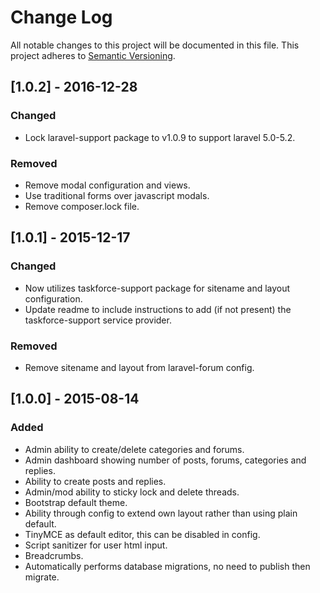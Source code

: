 # Change Log
All notable changes to this project will be documented in this file.
This project adheres to [Semantic Versioning](http://semver.org/).

## [1.0.2] - 2016-12-28
### Changed
 - Lock laravel-support package to v1.0.9 to support laravel 5.0-5.2.

### Removed
 - Remove modal configuration and views.
 - Use traditional forms over javascript modals.
 - Remove composer.lock file.

## [1.0.1] - 2015-12-17
### Changed
 - Now utilizes taskforce-support package for sitename and layout configuration.
 - Update readme to include instructions to add (if not present) the taskforce-support service provider.

### Removed
 - Remove sitename and layout from laravel-forum config.

## [1.0.0] - 2015-08-14
### Added
 - Admin ability to create/delete categories and forums.
 - Admin dashboard showing number of posts, forums, categories and replies.
 - Ability to create posts and replies.
 - Admin/mod ability to sticky lock and delete threads.
 - Bootstrap default theme.
 - Ability through config to extend own layout rather than using plain default.
 - TinyMCE as default editor, this can be disabled in config.
 - Script sanitizer for user html input.
 - Breadcrumbs.
 - Automatically performs database migrations, no need to publish then migrate.
